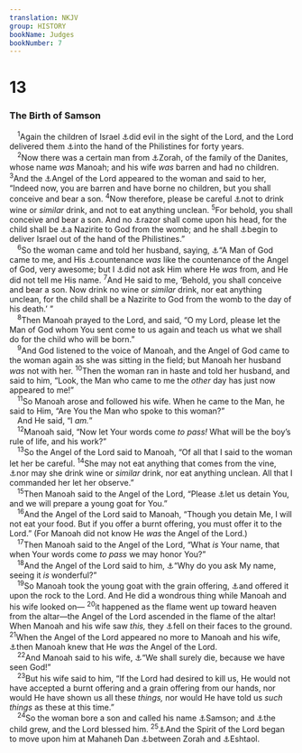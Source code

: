 ```yaml
---
translation: NKJV
group: HISTORY
bookName: Judges 
bookNumber: 7
---
```


<div class="title"><h1>13</h1><h3>The Birth of Samson</h3></div>
<span class="verse cac_13_1"> <sup>1</sup>Again the children of Israel <a data-toggle="tooltip" data-placement="bottom" title="Judg. 2:11">⚓</a>did evil in the sight of the Lord, and the Lord delivered them <a data-toggle="tooltip" data-placement="bottom" title="Judg. 10:7; 1 Sam. 12:9">⚓</a>into the hand of the Philistines for forty years.<br/></span>
<span class="verse cac_13_2"> <sup>2</sup>Now there was a certain man from <a data-toggle="tooltip" data-placement="bottom" title="Josh. 19:41; Judg. 16:31">⚓</a>Zorah, of the family of the Danites, whose name <i>was</i> Manoah; and his wife <i>was</i> barren and had no children. </span>
<span class="verse cac_13_3"><sup>3</sup>And the <a data-toggle="tooltip" data-placement="bottom" title="Judg. 6:12">⚓</a>Angel of the Lord appeared to the woman and said to her, “Indeed now, you are barren and have borne no children, but you shall conceive and bear a son. </span>
<span class="verse cac_13_4"><sup>4</sup>Now therefore, please be careful <a data-toggle="tooltip" data-placement="bottom" title="Num. 6:2, 3, 20; Judg. 13:4; Luke 1:15">⚓</a>not to drink wine or <i>similar</i> drink, and not to eat anything unclean. </span>
<span class="verse cac_13_5"><sup>5</sup>For behold, you shall conceive and bear a son. And no <a data-toggle="tooltip" data-placement="bottom" title="Num. 6:5; 1 Sam. 1:11">⚓</a>razor shall come upon his head, for the child shall be <a data-toggle="tooltip" data-placement="bottom" title="Num. 6:2">⚓</a>a Nazirite to God from the womb; and he shall <a data-toggle="tooltip" data-placement="bottom" title="1 Sam. 7:13; 2 Sam. 8:1; 1 Chr. 18:1">⚓</a>begin to deliver Israel out of the hand of the Philistines.”<br/></span>
<span class="verse cac_13_6"> <sup>6</sup>So the woman came and told her husband, saying, <a data-toggle="tooltip" data-placement="bottom" title="Gen. 32:24–30">⚓</a>“A Man of God came to me, and His <a data-toggle="tooltip" data-placement="bottom" title="Matt. 28:3; Luke 9:29; Acts 6:15">⚓</a>countenance <i>was</i> like the countenance of the Angel of God, very awesome; but I <a data-toggle="tooltip" data-placement="bottom" title="Judg. 13:17, 18">⚓</a>did not ask Him where He <i>was</i> from, and He did not tell me His name. </span>
<span class="verse cac_13_7"><sup>7</sup>And He said to me, ‘Behold, you shall conceive and bear a son. Now drink no wine or <i>similar</i> drink, nor eat anything unclean, for the child shall be a Nazirite to God from the womb to the day of his death.’ ”<br/></span>
<span class="verse cac_13_8"> <sup>8</sup>Then Manoah prayed to the Lord, and said, “O my Lord, please let the Man of God whom You sent come to us again and teach us what we shall do for the child who will be born.”<br/></span>
<span class="verse cac_13_9"> <sup>9</sup>And God listened to the voice of Manoah, and the Angel of God came to the woman again as she was sitting in the field; but Manoah her husband <i>was</i> not with her. </span>
<span class="verse cac_13_10"><sup>10</sup>Then the woman ran in haste and told her husband, and said to him, “Look, the Man who came to me the <i>other</i> day has just now appeared to me!”<br/></span>
<span class="verse cac_13_11"> <sup>11</sup>So Manoah arose and followed his wife. When he came to the Man, he said to Him, “Are You the Man who spoke to this woman?”<br/> And He said, “I <i>am.</i>”<br/></span>
<span class="verse cac_13_12"> <sup>12</sup>Manoah said, “Now let Your words come <i>to</i> <i>pass!</i> What will be the boy’s rule of life, and his work?”<br/></span>
<span class="verse cac_13_13"> <sup>13</sup>So the Angel of the Lord said to Manoah, “Of all that I said to the woman let her be careful. </span>
<span class="verse cac_13_14"><sup>14</sup>She may not eat anything that comes from the vine, <a data-toggle="tooltip" data-placement="bottom" title="Num. 6:3, 4; Judg. 13:4">⚓</a>nor may she drink wine or <i>similar</i> drink, nor eat anything unclean. All that I commanded her let her observe.”<br/></span>
<span class="verse cac_13_15"> <sup>15</sup>Then Manoah said to the Angel of the Lord, “Please <a data-toggle="tooltip" data-placement="bottom" title="Gen. 18:5; Judg. 6:18">⚓</a>let us detain You, and we will prepare a young goat for You.”<br/></span>
<span class="verse cac_13_16"> <sup>16</sup>And the Angel of the Lord said to Manoah, “Though you detain Me, I will not eat your food. But if you offer a burnt offering, you must offer it to the Lord.” (For Manoah did not know He <i>was</i> the Angel of the Lord.)<br/></span>
<span class="verse cac_13_17"> <sup>17</sup>Then Manoah said to the Angel of the Lord, “What <i>is</i> Your name, that when Your words come <i>to</i> <i>pass</i> we may honor You?”<br/></span>
<span class="verse cac_13_18"> <sup>18</sup>And the Angel of the Lord said to him, <a data-toggle="tooltip" data-placement="bottom" title="Gen. 32:29">⚓</a>“Why do you ask My name, seeing it <i>is</i> wonderful?”<br/></span>
<span class="verse cac_13_19"> <sup>19</sup>So Manoah took the young goat with the grain offering, <a data-toggle="tooltip" data-placement="bottom" title="Judg. 6:19–21">⚓</a>and offered it upon the rock to the Lord. And He did a wondrous thing while Manoah and his wife looked on— </span>
<span class="verse cac_13_20"><sup>20</sup>it happened as the flame went up toward heaven from the altar—the Angel of the Lord ascended in the flame of the altar! When Manoah and his wife saw <i>this,</i> they <a data-toggle="tooltip" data-placement="bottom" title="Lev. 9:24; 1 Chr. 21:16; Ezek. 1:28; Matt. 17:6">⚓</a>fell on their faces to the ground. </span>
<span class="verse cac_13_21"><sup>21</sup>When the Angel of the Lord appeared no more to Manoah and his wife, <a data-toggle="tooltip" data-placement="bottom" title="Judg. 6:22">⚓</a>then Manoah knew that He <i>was</i> the Angel of the Lord.<br/></span>
<span class="verse cac_13_22"> <sup>22</sup>And Manoah said to his wife, <a data-toggle="tooltip" data-placement="bottom" title="Gen. 32:30; Ex. 33:20; Deut. 5:26; Judg. 6:22, 23">⚓</a>“We shall surely die, because we have seen God!”<br/></span>
<span class="verse cac_13_23"> <sup>23</sup>But his wife said to him, “If the Lord had desired to kill us, He would not have accepted a burnt offering and a grain offering from our hands, nor would He have shown us all these <i>things,</i> nor would He have told us <i>such</i> <i>things</i> as these at this time.”<br/></span>
<span class="verse cac_13_24"> <sup>24</sup>So the woman bore a son and called his name <a data-toggle="tooltip" data-placement="bottom" title="Heb. 11:32">⚓</a>Samson; and <a data-toggle="tooltip" data-placement="bottom" title="1 Sam. 3:19; Luke 1:80">⚓</a>the child grew, and the Lord blessed him. </span>
<span class="verse cac_13_25"><sup>25</sup><a data-toggle="tooltip" data-placement="bottom" title="Judg. 3:10; 1 Sam. 11:6; Matt. 4:1">⚓</a>And the Spirit of the Lord began to move upon him at Mahaneh Dan <a data-toggle="tooltip" data-placement="bottom" title="Josh. 15:33; Judg. 18:11">⚓</a>between Zorah and <a data-toggle="tooltip" data-placement="bottom" title="Judg. 16:31">⚓</a>Eshtaol.<br/></span>
